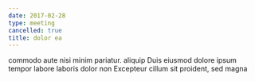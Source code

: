 ```yaml
---
date: 2017-02-28
type: meeting
cancelled: true
title: dolor ea
---
```

commodo aute nisi minim pariatur. aliquip Duis eiusmod dolore ipsum tempor labore laboris dolor non Excepteur cillum sit proident, sed magna